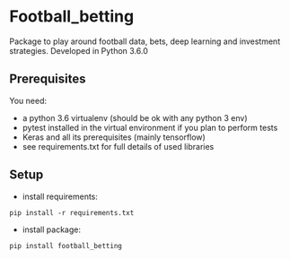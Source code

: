# Football_betting

Package to play around football data, bets, deep learning and investment strategies.
Developed in Python 3.6.0


## Prerequisites

You need:
- a python 3.6 virtualenv (should be ok with any python 3 env)
- pytest installed in the virtual environment if you plan to perform tests
- Keras and all its prerequisites (mainly tensorflow)
- see requirements.txt for full details of used libraries


## Setup

- install requirements:
````
pip install -r requirements.txt
````

- install package:
````
pip install football_betting
````